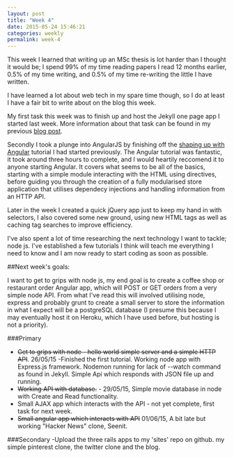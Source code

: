 ```yaml
---
layout: post
title: "Week 4"
date: 2015-05-24 15:46:21
categories: weekly
permalink: week-4
---
```


This week I learned that writing up an MSc thesis is lot harder than I thought it would be; I spend 99% of my time reading papers I read 12 months 
earlier, 0.5% of my time writing, and 0.5% of my time re-writing the little I have written.

I have learned a lot about web tech in my spare time though, so I do at least I have a fair bit to write about on the blog this week.

My first task this week was to finish up and host the Jekyll one page app I started last week.  More information about that task can be found in my previous [blog post][1].

Secondly I took a plunge into AngularJS by finishing off the [shaping up with Angular][2] tutorial I had started previously.  The Angular tutorial was fantastic, it took around three hours to complete, and I would heartily reccomend it to anyone starting Angular.  It covers what seems to be all of the basics, starting with a simple module interacting with the HTML using directives, before guiding you through the creation of a fully modularised store
application that utilises dependecy injections and handling information from an HTTP API.

Later in the week I created a quick jQuery app just to keep my hand in with selectors, I also covered some new ground, using new HTML tags as well as caching tag searches to improve efficiency. 

I've also spent a lot of time researching the next technology I want to tackle; node js.  I've established a few tutorials I think will teach me everything I need to know and I am now ready to start coding as soon as possible.

##Next week's goals:

I want to get to grips with node js, my end goal is to create a coffee shop or restaurant order Angular app, which will POST or GET orders from a
very simple node API.  From what I've read this will involved utilising node, express and probably grunt to create a small server to store the 
information in what I expect will be a postgreSQL database (I presume this because I may eventually host it on Heroku, which I have used before, 
but hosting is not a priority).

###Primary
- <s>Get to grips with node - hello world simple server and a simple HTTP API</s>.  26/05/15 -Finished the first tutorial. Working 
node app with Express.js framework.  Nodemon running for lack of --watch command as found in Jekyll.  Simple Api which responds with 
JSON file up and running.
- <s>Working API with database.</s> - 29/05/15, Simple movie database in node with Create and Read functionality.  
- Small AJAX app which interacts with the API - not yet complete, first task for next week.
- <s>Small angular app which interacts with API</s> 01/06/15, A bit late but working "Hacker News" clone, Seenit.

###Secondary
-Upload the three rails apps to my 'sites' repo on github.  my simple pinterest clone, the twitter clone and the blog.


[1]: /week-3.1
[2]: https://www.codeschool.com/courses/shaping-up-with-angular-js